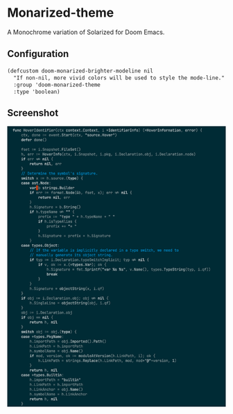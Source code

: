 # Monarized-theme

A Monochrome variation of Solarized for Doom Emacs.

## Configuration

```
(defcustom doom-monarized-brighter-modeline nil
  "If non-nil, more vivid colors will be used to style the mode-line."
  :group 'doom-monarized-theme
  :type 'boolean)
```

## Screenshot

![](./screenshots/1.png)
